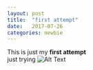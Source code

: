 ```yaml
---
layout: post
title:  "first attempt"
date:   2017-07-26 
categories: newbie
---
```


This is just my **first attempt**
<br>
just trying 
![Alt Text](https://rawgit.com/LRSCardoso/LRSCardoso.github.io/master/_images/testesvg.svg)
